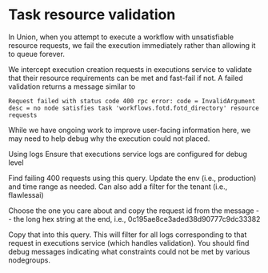 # Task resource validation

In Union, when you attempt to execute a workflow with unsatisfiable resource requests, we fail the execution immediately rather than allowing it to queue forever.

We intercept execution creation requests in executions service to validate that their resource requirements can be met and fast-fail if not. A failed validation returns a message similar to

```{code-block} text
Request failed with status code 400 rpc error: code = InvalidArgument desc = no node satisfies task 'workflows.fotd.fotd_directory' resource requests
```

While we have ongoing work to improve user-facing information here, we may need to help debug why the execution could not placed.

Using logs
Ensure that executions service logs are configured for debug level

Find failing 400 requests using this query. Update the env (i.e., production) and time range as needed. Can also add a filter for the tenant (i.e., flawlessai)

Choose the one you care about and copy the request id from the message -- the long hex string at the end, i.e., 0c195ae8ce3aded38d90777c9dc33382

Copy that into this query. This will filter for all logs corresponding to that request in executions service (which handles validation). You should find debug messages indicating what constraints could not be met by various nodegroups.